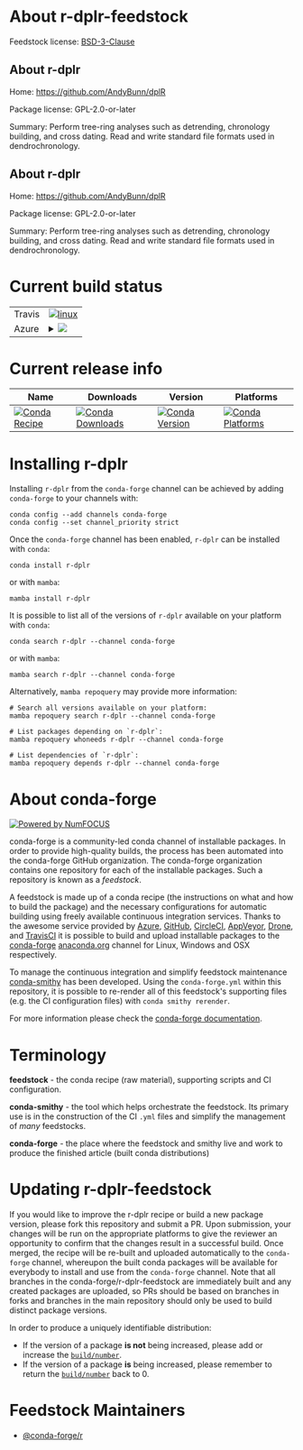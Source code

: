 About r-dplr-feedstock
======================

Feedstock license: [BSD-3-Clause](https://github.com/conda-forge/r-dplr-feedstock/blob/main/LICENSE.txt)


About r-dplr
------------

Home: https://github.com/AndyBunn/dplR

Package license: GPL-2.0-or-later

Summary: Perform tree-ring analyses such as detrending, chronology building, and cross dating.  Read and write standard file formats used in dendrochronology.

About r-dplr
------------

Home: https://github.com/AndyBunn/dplR

Package license: GPL-2.0-or-later

Summary: Perform tree-ring analyses such as detrending, chronology building, and cross dating.  Read and write standard file formats used in dendrochronology.

Current build status
====================


<table><tr>
    <td>Travis</td>
    <td>
      <a href="https://app.travis-ci.com/conda-forge/r-dplr-feedstock">
        <img alt="linux" src="https://img.shields.io/travis/com/conda-forge/r-dplr-feedstock/main.svg?label=Linux">
      </a>
    </td>
  </tr>
    
  <tr>
    <td>Azure</td>
    <td>
      <details>
        <summary>
          <a href="https://dev.azure.com/conda-forge/feedstock-builds/_build/latest?definitionId=8323&branchName=main">
            <img src="https://dev.azure.com/conda-forge/feedstock-builds/_apis/build/status/r-dplr-feedstock?branchName=main">
          </a>
        </summary>
        <table>
          <thead><tr><th>Variant</th><th>Status</th></tr></thead>
          <tbody><tr>
              <td>linux_64_r_base4.2</td>
              <td>
                <a href="https://dev.azure.com/conda-forge/feedstock-builds/_build/latest?definitionId=8323&branchName=main">
                  <img src="https://dev.azure.com/conda-forge/feedstock-builds/_apis/build/status/r-dplr-feedstock?branchName=main&jobName=linux&configuration=linux%20linux_64_r_base4.2" alt="variant">
                </a>
              </td>
            </tr><tr>
              <td>linux_64_r_base4.3</td>
              <td>
                <a href="https://dev.azure.com/conda-forge/feedstock-builds/_build/latest?definitionId=8323&branchName=main">
                  <img src="https://dev.azure.com/conda-forge/feedstock-builds/_apis/build/status/r-dplr-feedstock?branchName=main&jobName=linux&configuration=linux%20linux_64_r_base4.3" alt="variant">
                </a>
              </td>
            </tr><tr>
              <td>linux_aarch64_r_base4.2</td>
              <td>
                <a href="https://dev.azure.com/conda-forge/feedstock-builds/_build/latest?definitionId=8323&branchName=main">
                  <img src="https://dev.azure.com/conda-forge/feedstock-builds/_apis/build/status/r-dplr-feedstock?branchName=main&jobName=linux&configuration=linux%20linux_aarch64_r_base4.2" alt="variant">
                </a>
              </td>
            </tr><tr>
              <td>linux_aarch64_r_base4.3</td>
              <td>
                <a href="https://dev.azure.com/conda-forge/feedstock-builds/_build/latest?definitionId=8323&branchName=main">
                  <img src="https://dev.azure.com/conda-forge/feedstock-builds/_apis/build/status/r-dplr-feedstock?branchName=main&jobName=linux&configuration=linux%20linux_aarch64_r_base4.3" alt="variant">
                </a>
              </td>
            </tr><tr>
              <td>linux_ppc64le_r_base4.2</td>
              <td>
                <a href="https://dev.azure.com/conda-forge/feedstock-builds/_build/latest?definitionId=8323&branchName=main">
                  <img src="https://dev.azure.com/conda-forge/feedstock-builds/_apis/build/status/r-dplr-feedstock?branchName=main&jobName=linux&configuration=linux%20linux_ppc64le_r_base4.2" alt="variant">
                </a>
              </td>
            </tr><tr>
              <td>linux_ppc64le_r_base4.3</td>
              <td>
                <a href="https://dev.azure.com/conda-forge/feedstock-builds/_build/latest?definitionId=8323&branchName=main">
                  <img src="https://dev.azure.com/conda-forge/feedstock-builds/_apis/build/status/r-dplr-feedstock?branchName=main&jobName=linux&configuration=linux%20linux_ppc64le_r_base4.3" alt="variant">
                </a>
              </td>
            </tr><tr>
              <td>osx_64_r_base4.2</td>
              <td>
                <a href="https://dev.azure.com/conda-forge/feedstock-builds/_build/latest?definitionId=8323&branchName=main">
                  <img src="https://dev.azure.com/conda-forge/feedstock-builds/_apis/build/status/r-dplr-feedstock?branchName=main&jobName=osx&configuration=osx%20osx_64_r_base4.2" alt="variant">
                </a>
              </td>
            </tr><tr>
              <td>osx_64_r_base4.3</td>
              <td>
                <a href="https://dev.azure.com/conda-forge/feedstock-builds/_build/latest?definitionId=8323&branchName=main">
                  <img src="https://dev.azure.com/conda-forge/feedstock-builds/_apis/build/status/r-dplr-feedstock?branchName=main&jobName=osx&configuration=osx%20osx_64_r_base4.3" alt="variant">
                </a>
              </td>
            </tr>
          </tbody>
        </table>
      </details>
    </td>
  </tr>
</table>

Current release info
====================

| Name | Downloads | Version | Platforms |
| --- | --- | --- | --- |
| [![Conda Recipe](https://img.shields.io/badge/recipe-r--dplr-green.svg)](https://anaconda.org/conda-forge/r-dplr) | [![Conda Downloads](https://img.shields.io/conda/dn/conda-forge/r-dplr.svg)](https://anaconda.org/conda-forge/r-dplr) | [![Conda Version](https://img.shields.io/conda/vn/conda-forge/r-dplr.svg)](https://anaconda.org/conda-forge/r-dplr) | [![Conda Platforms](https://img.shields.io/conda/pn/conda-forge/r-dplr.svg)](https://anaconda.org/conda-forge/r-dplr) |

Installing r-dplr
=================

Installing `r-dplr` from the `conda-forge` channel can be achieved by adding `conda-forge` to your channels with:

```
conda config --add channels conda-forge
conda config --set channel_priority strict
```

Once the `conda-forge` channel has been enabled, `r-dplr` can be installed with `conda`:

```
conda install r-dplr
```

or with `mamba`:

```
mamba install r-dplr
```

It is possible to list all of the versions of `r-dplr` available on your platform with `conda`:

```
conda search r-dplr --channel conda-forge
```

or with `mamba`:

```
mamba search r-dplr --channel conda-forge
```

Alternatively, `mamba repoquery` may provide more information:

```
# Search all versions available on your platform:
mamba repoquery search r-dplr --channel conda-forge

# List packages depending on `r-dplr`:
mamba repoquery whoneeds r-dplr --channel conda-forge

# List dependencies of `r-dplr`:
mamba repoquery depends r-dplr --channel conda-forge
```


About conda-forge
=================

[![Powered by
NumFOCUS](https://img.shields.io/badge/powered%20by-NumFOCUS-orange.svg?style=flat&colorA=E1523D&colorB=007D8A)](https://numfocus.org)

conda-forge is a community-led conda channel of installable packages.
In order to provide high-quality builds, the process has been automated into the
conda-forge GitHub organization. The conda-forge organization contains one repository
for each of the installable packages. Such a repository is known as a *feedstock*.

A feedstock is made up of a conda recipe (the instructions on what and how to build
the package) and the necessary configurations for automatic building using freely
available continuous integration services. Thanks to the awesome service provided by
[Azure](https://azure.microsoft.com/en-us/services/devops/), [GitHub](https://github.com/),
[CircleCI](https://circleci.com/), [AppVeyor](https://www.appveyor.com/),
[Drone](https://cloud.drone.io/welcome), and [TravisCI](https://travis-ci.com/)
it is possible to build and upload installable packages to the
[conda-forge](https://anaconda.org/conda-forge) [anaconda.org](https://anaconda.org/)
channel for Linux, Windows and OSX respectively.

To manage the continuous integration and simplify feedstock maintenance
[conda-smithy](https://github.com/conda-forge/conda-smithy) has been developed.
Using the ``conda-forge.yml`` within this repository, it is possible to re-render all of
this feedstock's supporting files (e.g. the CI configuration files) with ``conda smithy rerender``.

For more information please check the [conda-forge documentation](https://conda-forge.org/docs/).

Terminology
===========

**feedstock** - the conda recipe (raw material), supporting scripts and CI configuration.

**conda-smithy** - the tool which helps orchestrate the feedstock.
                   Its primary use is in the construction of the CI ``.yml`` files
                   and simplify the management of *many* feedstocks.

**conda-forge** - the place where the feedstock and smithy live and work to
                  produce the finished article (built conda distributions)


Updating r-dplr-feedstock
=========================

If you would like to improve the r-dplr recipe or build a new
package version, please fork this repository and submit a PR. Upon submission,
your changes will be run on the appropriate platforms to give the reviewer an
opportunity to confirm that the changes result in a successful build. Once
merged, the recipe will be re-built and uploaded automatically to the
`conda-forge` channel, whereupon the built conda packages will be available for
everybody to install and use from the `conda-forge` channel.
Note that all branches in the conda-forge/r-dplr-feedstock are
immediately built and any created packages are uploaded, so PRs should be based
on branches in forks and branches in the main repository should only be used to
build distinct package versions.

In order to produce a uniquely identifiable distribution:
 * If the version of a package **is not** being increased, please add or increase
   the [``build/number``](https://docs.conda.io/projects/conda-build/en/latest/resources/define-metadata.html#build-number-and-string).
 * If the version of a package **is** being increased, please remember to return
   the [``build/number``](https://docs.conda.io/projects/conda-build/en/latest/resources/define-metadata.html#build-number-and-string)
   back to 0.

Feedstock Maintainers
=====================

* [@conda-forge/r](https://github.com/conda-forge/r/)


